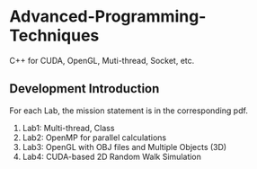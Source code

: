 # Advanced-Programming-Techniques
C++ for CUDA, OpenGL, Muti-thread, Socket, etc.

## Development Introduction
For each Lab, the mission statement is in the corresponding pdf.
1.  Lab1: Multi-thread, Class
2.  Lab2: OpenMP for parallel calculations
3.  Lab3: OpenGL with OBJ files and Multiple Objects (3D)
4.  Lab4: CUDA-based 2D Random Walk Simulation


